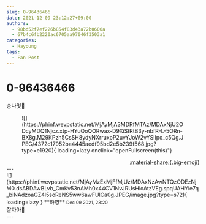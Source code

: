 ```yaml
---
slug: 0-96436466
date: 2021-12-09 23:12:27+09:00
authors:
  - 98bd52f7ef226b854f83d43a72b0600a
  - 67b4c6fb2220ac6705aa97046f3503a1
categories:
  - Hayoung
tags:
  - Fan Post
---
```


# 0-96436466

<div class="post-container" markdown="1">
<div class="content-container md-sidebar__scrollwrap" markdown="1">

송나잇🌙
<figure markdown="1">
![](https://phinf.wevpstatic.net/MjAyMjA3MDRfMTAz/MDAxNjU2ODcyMDQ1Njcz.xtp-HYuQoQORwax-D9XiStRtB3y-nbfR-L-5ORn-BX8g.M29KPzh5CsSH8ydyNXrruxpP2uvYJoW2vYSIipo_c5Qg.JPEG/4372c17952ba4445aedf95bd2e5b239f568.jpg?type=e1920){ loading=lazy onclick="openFullscreen(this)"}
</figure>


</div>
</div>

<div style="text-align: right;" markdown="1">
<a href="https://weverse.io/fromis9/fanpost/0-96436466" style="text-align: right;">:material-share:{.big-emoji}</a>
</div>
---

<div class="comments-container md-sidebar__scrollwrap" markdown="1">
<div class="comment" markdown="1">
<div class='id-container' markdown="1">
![](https://phinf.wevpstatic.net/MjAyMzExMjFfMjUz/MDAxNzAwNTQzODEzNjM0.dsABDAwBLvb_CmKv53nAMh0x44CV1NvJRUsHloAtzVEg.spqUAHYle7q_biNAdzoaGZ4l5soReNS5ww6awFUlCa0g.JPEG/image.jpg?type=s72){ loading=lazy }
**<span class="artist">하영</span>** <small>Dec 09 2021, 23:20</small><br>
</div>
<div class='comment-body' markdown="1">
잘자아🌙
</div>
</div>
</div>
---

